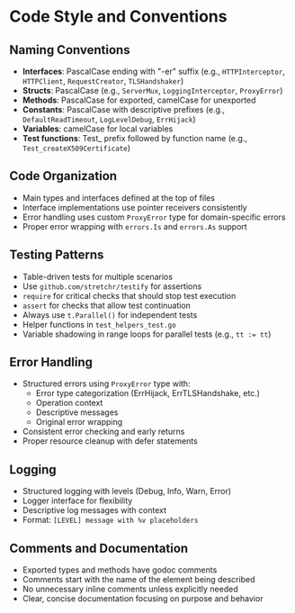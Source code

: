 # Code Style and Conventions

## Naming Conventions
- **Interfaces**: PascalCase ending with "-er" suffix (e.g., `HTTPInterceptor`, `HTTPClient`, `RequestCreator`, `TLSHandshaker`)
- **Structs**: PascalCase (e.g., `ServerMux`, `LoggingInterceptor`, `ProxyError`)
- **Methods**: PascalCase for exported, camelCase for unexported
- **Constants**: PascalCase with descriptive prefixes (e.g., `DefaultReadTimeout`, `LogLevelDebug`, `ErrHijack`)
- **Variables**: camelCase for local variables
- **Test functions**: Test_ prefix followed by function name (e.g., `Test_createX509Certificate`)

## Code Organization
- Main types and interfaces defined at the top of files
- Interface implementations use pointer receivers consistently
- Error handling uses custom `ProxyError` type for domain-specific errors
- Proper error wrapping with `errors.Is` and `errors.As` support

## Testing Patterns
- Table-driven tests for multiple scenarios
- Use `github.com/stretchr/testify` for assertions
- `require` for critical checks that should stop test execution
- `assert` for checks that allow test continuation
- Always use `t.Parallel()` for independent tests
- Helper functions in `test_helpers_test.go`
- Variable shadowing in range loops for parallel tests (e.g., `tt := tt`)

## Error Handling
- Structured errors using `ProxyError` type with:
  - Error type categorization (ErrHijack, ErrTLSHandshake, etc.)
  - Operation context
  - Descriptive messages
  - Original error wrapping
- Consistent error checking and early returns
- Proper resource cleanup with defer statements

## Logging
- Structured logging with levels (Debug, Info, Warn, Error)
- Logger interface for flexibility
- Descriptive log messages with context
- Format: `[LEVEL] message with %v placeholders`

## Comments and Documentation
- Exported types and methods have godoc comments
- Comments start with the name of the element being described
- No unnecessary inline comments unless explicitly needed
- Clear, concise documentation focusing on purpose and behavior